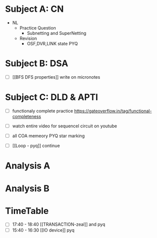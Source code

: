 # Subject A: CN
- NL
	- Practice Question
		- Subnetting and SuperNetting
	- Revision
		- OSF,DVR,LINK state PYQ
      
# Subject B: DSA
- [ ] [[BFS DFS properties]] write on micronotes


# Subject C: DLD & APTI
- [ ] functionaly complete practice https://gateoverflow.in/tag/functional-completeness
- [ ] watch entire video for sequencel circuit on youtube
- [ ] all COA memeory PYQ star marking
- [ ] [[Loop - pyq]] continue


# Analysis A

# Analysis B


# TimeTable 
- [ ] 17:40 - 18:40 [[TRANSACTION-zeal]] and pyq
- [ ] 15:40 - 16:30 [[IO device]] pyq